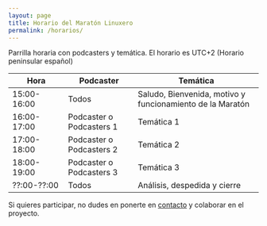 ```yaml
---
layout: page
title: Horario del Maratón Linuxero
permalink: /horarios/
---
```


Parrilla horaria con podcasters y temática.
El horario es UTC+2 (Horario peninsular español)

Hora | Podcaster                         | Temática
------------ | -------------             | -------------
15:00-16:00  | Todos                     | Saludo, Bienvenida, motivo y funcionamiento de la Maratón
16:00-17:00  | Podcaster o Podcasters 1  | Temática 1
17:00-18:00  | Podcaster o Podcasters 2  | Temática 2
18:00-19:00  | Podcaster o Podcasters 3  | Temática 3
??:00-??:00  | Todos                     | Análisis, despedida y cierre

Si quieres participar, no dudes en ponerte en [contacto](https://maratonlinuxero.github.io/about/) y colaborar en el proyecto.

